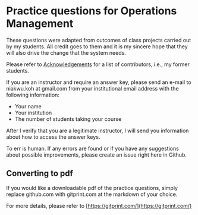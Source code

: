 # Practice questions for Operations Management
These questions were adapted from outcomes of class projects carried out by my students. All credit goes to them and it is my sincere hope that they will also
drive the change that the system needs.

Please refer to [Acknowledgements](acknowledgements.md) for a list of contributors, i.e., my former students.

If you are an instructor and require an answer key, please send an e-mail to niakwu.koh at gmail.com from your institutional email address with the following
information:

- Your name
- Your institution
- The number of students taking your course

After I verify that you are a legitimate instructor, I will send you information about how to access the answer keys.

To err is human. If any errors are found or if you have any suggestions about possible improvements, please create an issue right here in Github. 

## Converting to pdf
If you would like a downloadable pdf of the practice questions, simply replace github.com with gitprint.com at the markdown of your choice.

For more details, please refer to [https://gitprint.com/](https://gitprint.com/)

